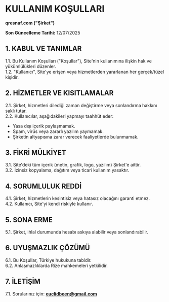 # **KULLANIM KOŞULLARI**  
**qresnaf.com ("Şirket")**  

**Son Güncelleme Tarihi:** 12/07/2025

## **1. KABUL VE TANIMLAR**  
1.1. Bu Kullanım Koşulları ("Koşullar"), Site'nin kullanımına ilişkin hak ve yükümlülükleri düzenler.  
1.2. "Kullanıcı", Site'ye erişen veya hizmetlerden yararlanan her gerçek/tüzel kişidir.  

## **2. HİZMETLER VE KISITLAMALAR**  
2.1. Şirket, hizmetleri dilediği zaman değiştirme veya sonlandırma hakkını saklı tutar.  
2.2. Kullanıcılar, aşağıdakileri yapmayı taahhüt eder:  
- Yasa dışı içerik paylaşmamak.  
- Spam, virüs veya zararlı yazılım yaymamak.  
- Şirketin altyapısına zarar verecek faaliyetlerde bulunmamak.  

## **3. FİKRİ MÜLKİYET**  
3.1. Site'deki tüm içerik (metin, grafik, logo, yazılım) Şirket'e aittir.  
3.2. İzinsiz kopyalama, dağıtım veya ticari kullanım yasaktır.  

## **4. SORUMLULUK REDDİ**  
4.1. Şirket, hizmetlerin kesintisiz veya hatasız olacağını garanti etmez.  
4.2. Kullanıcı, Site'yi kendi riskiyle kullanır.  

## **5. SONA ERME**  
5.1. Şirket, ihlal durumunda hesabı askıya alabilir veya sonlandırabilir.  

## **6. UYUŞMAZLIK ÇÖZÜMÜ**  
6.1. Bu Koşullar, Türkiye hukukuna tabidir.  
6.2. Anlaşmazlıklarda Rize mahkemeleri yetkilidir.  

## **7. İLETİŞİM**  
7.1. Sorularınız için: **euclidbeen@gmail.com**  
